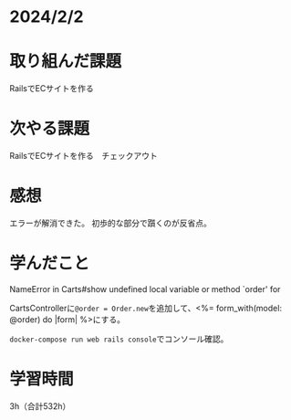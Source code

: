 # 2024/2/2
# 取り組んだ課題
RailsでECサイトを作る

# 次やる課題
RailsでECサイトを作る　チェックアウト

# 感想
エラーが解消できた。
初歩的な部分で躓くのが反省点。

# 学んだこと
NameError in Carts#show
undefined local variable or method `order' for 

CartsControllerに`@order = Order.new`を追加して、<%= form_with(model: @order) do |form| %>にする。

`docker-compose run web rails console`でコンソール確認。


# 学習時間
3h（合計532h）
